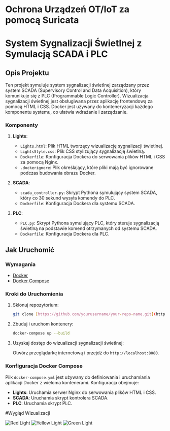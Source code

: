 # Ochrona Urządzeń OT/IoT za pomocą Suricata


# System Sygnalizacji Świetlnej z Symulacją SCADA i PLC

## Opis Projektu

Ten projekt symuluje system sygnalizacji świetlnej zarządzany przez system SCADA (Supervisory Control and Data Acquisition), który komunikuje się z PLC (Programmable Logic Controller). Wizualizacja sygnalizacji świetlnej jest obsługiwana przez aplikację frontendową za pomocą HTML i CSS. Docker jest używany do konteneryzacji każdego komponentu systemu, co ułatwia wdrażanie i zarządzanie.

### Komponenty

1. **Lights**:
    - `Lights.html`: Plik HTML tworzący wizualizację sygnalizacji świetlnej.
    - `LightsStyle.css`: Plik CSS stylizujący sygnalizację świetlną.
    - `Dockerfile`: Konfiguracja Dockera do serwowania plików HTML i CSS za pomocą Nginx.
    - `.dockerignore`: Plik określający, które pliki mają być ignorowane podczas budowania obrazu Docker.

2. **SCADA**:
    - `scada_controller.py`: Skrypt Pythona symulujący system SCADA, który co 30 sekund wysyła komendy do PLC.
    - `Dockerfile`: Konfiguracja Dockera dla systemu SCADA.

3. **PLC**:
    - `PLC.py`: Skrypt Pythona symulujący PLC, który steruje sygnalizacją świetlną na podstawie komend otrzymanych od systemu SCADA.
    - `Dockerfile`: Konfiguracja Dockera dla PLC.

## Jak Uruchomić

### Wymagania

- [Docker](https://www.docker.com/get-started)
- [Docker Compose](https://docs.docker.com/compose/install/)

### Kroki do Uruchomienia

1. Sklonuj repozytorium:

    ```bash
    git clone [https://github.com/yourusername/your-repo-name.git](https://github.com/Kamilq99/SCADAnetworkDANGERsimulation.git)
    ```

2. Zbuduj i uruchom kontenery:

    ```bash
    docker-compose up --build
    ```

3. Uzyskaj dostęp do wizualizacji sygnalizacji świetlnej:

    Otwórz przeglądarkę internetową i przejdź do `http://localhost:8080`.

### Konfiguracja Docker Compose

Plik `docker-compose.yml` jest używany do definiowania i uruchamiania aplikacji Docker z wieloma kontenerami. Konfiguracja obejmuje:

- **Lights**: Uruchamia serwer Nginx do serwowania plików HTML i CSS.
- **SCADA**: Uruchamia skrypt kontrolera SCADA.
- **PLC**: Uruchamia skrypt PLC.

#Wygląd Wizualizacji

![Red Light](https://github.com/Kamilq99/SCADAnetworkDANGERsimulation/assets/83961352/24c03f55-cbe7-43b3-a3b6-3c69d35284c3)
![Yellow Light](https://github.com/Kamilq99/SCADAnetworkDANGERsimulation/assets/83961352/33285bb9-293e-4807-96f8-fcdf97bcc485)
![Green Light](https://github.com/Kamilq99/SCADAnetworkDANGERsimulation/assets/83961352/99875af1-c3f3-46ed-b4b4-f2bb584352d3)
